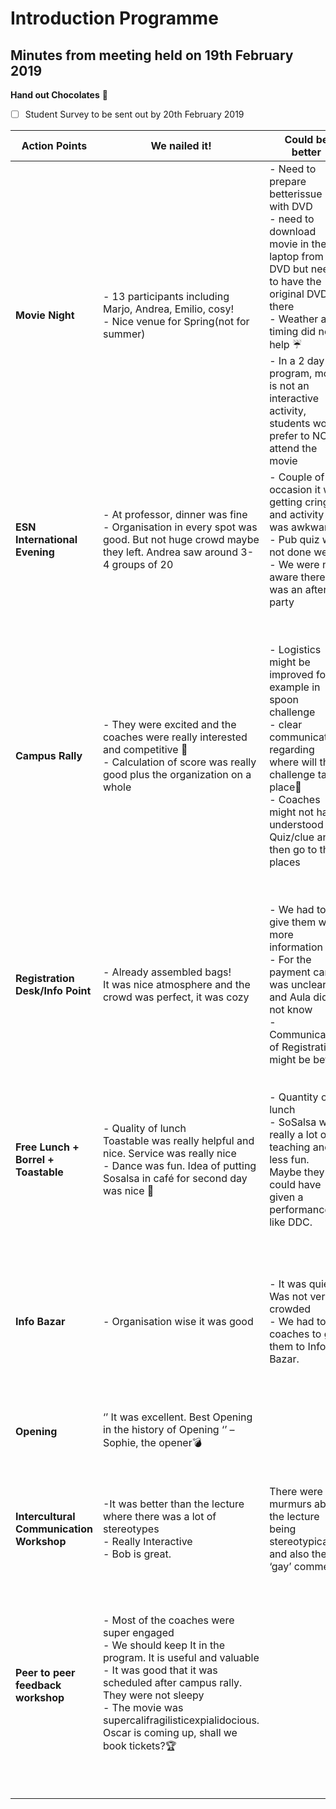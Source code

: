 # Introduction Programme


## Minutes from meeting held on 19th February 2019

**Hand out Chocolates**  :chocolate_bar:
- [ ]	Student Survey to be sent out by 20th February 2019

| **Action Points** | **We nailed it!**  | **Could be better** | **General Remarks** |
|---------------|----------------|-----------------|-----------------|
| **Movie Night**   | - 13 participants including Marjo, Andrea, Emilio, cosy!<br> - Nice venue for Spring(not for summer)            |- Need to prepare betterissue with DVD<br>- need to download movie in the laptop from DVD but need to have the original DVD there<br> - Weather and timing did not help :umbrella:<br> - In a 2 day program, movie is not an interactive activity, students would prefer to NOT attend the movie           |                 |
| **ESN International Evening** |  - At professor, dinner was fine<br> - Organisation in every spot was good. But not huge crowd maybe they left. Andrea saw around 3-4 groups of 20              |  - Couple of occasion it was getting cringy and activity was awkward<br> - Pub quiz was not done well<br> - We were not aware there was an after party             | - They thought it went well but they do not have any specific feedback and asked us for more information             |
|          **Campus Rally**     |     - They were excited and the coaches were really interested and competitive :horse_racing:<br> - Calculation of score was really good plus the organization on  a whole            | - Logistics might be improved for example in spoon challenge<br> - clear communication regarding where will the challenge take place:mega: <br>  - Coaches might not have understood the Quiz/clue and then go to the places           |- Flag challenge at Pulse might not be feasible for summer because it needs a lot of preparations<br> Shoe challenge venue were either in hallway or classrooms, might be in the open<br> - Some coaches sent the results a bit late but that was expected. Maybe have a time limit :alarm_clock:  |
| **Registration Desk/Info Point**          | - Already assembled bags!<br> It was nice atmosphere and the crowd was perfect, it was cozy               | - We had to give them way more information<br> - For the payment card it was unclear and Aula did not know<br> - Communication of Registration might be better               |  - Its better to be at the same level with the student than sitting               |
| **Free Lunch + Borrel + Toastable**              |  - Quality of lunch<br> Toastable was really helpful and nice. Service was really nice<br> - Dance was fun. Idea of putting Sosalsa in café for second day was nice :dancer:          | - Quantity of lunch<br> - SoSalsa was really a lot of teaching and less fun. Maybe they could have given a performance like DDC.                |   - Why were there two lines? For beer and food:question: <br> - Coin system for summer is necessary otherwise queue might explode<br> - Second borrel was quieter. But expected. |
|       **Info Bazar**        |    - Organisation wise it was good             |    -  It was quiet. Was not very crowded<br> - We had to tell coaches to get them to Info Bazar.             |  - . People had t ocome at 12 to the welcome desk so they did not come earlier to info bazar<br> - Few stands had more than 4 representative.                |
|    **Opening**           |  ‘’  It was excellent. Best Opening in the history of Opening ‘’ – Sophie, the opener:bomb:               |                 |          - In summer, maybe different crew can tell about various events.        |
|     **Intercultural Communication Workshop**          |    -It was better than the lecture where there was a lot of stereotypes<br> - Really Interactive <br>-  Bob is great.         |   There were few murmurs about the lecture being stereotypical and also the ‘gay’ comment.              |   -Bob was not in his usual form. Normally, he is good. Is this a subject he likes giving lectures about ?   |
|     **Peer to peer feedback workshop**          | - Most of the coaches were super engaged<br> - We should keep It in the program. It is useful and valuable<br> - It was good that it was scheduled after campus rally. They were not sleepy<br> - The movie was supercalifragilisticexpialidocious. Oscar is coming up, shall we book tickets?:trophy:             |                 | - One group Kryztof, skipped the lecture. We can ask the coaches about how it went<br> - Did the coaches have question they could not answer? How did they feel being the moderator? :question:     |
|               |                |                 |                 |
|               |                |                 |                 |
|               |                |                 |                 |
|               |                |                 |                 |
